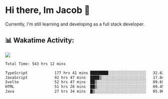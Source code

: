 # Hi there, Im Jacob 👋
Currently, I'm still learning and developing as a full stack developer.

## 📊 Wakatime Activity:

![](https://wakatime.com/share/@bfeff6fe-7f39-433c-bc17-53e716b9a274/c1084c79-5b1a-4658-a9e1-8a8ffabbc873.svg)

<!--START_SECTION:waka-->

```txt
Total Time: 543 hrs 12 mins

TypeScript            177 hrs 41 mins ████████░░░░░░░░░░░░░░░░░   32.63 %
JavaScript            92 hrs 47 mins  ████▒░░░░░░░░░░░░░░░░░░░░   17.04 %
Svelte                52 hrs 47 mins  ██▒░░░░░░░░░░░░░░░░░░░░░░   09.69 %
HTML                  51 hrs 26 mins  ██▒░░░░░░░░░░░░░░░░░░░░░░   09.45 %
Java                  27 hrs 34 mins  █▒░░░░░░░░░░░░░░░░░░░░░░░   05.06 %
```

<!--END_SECTION:waka-->
